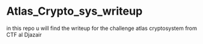 # Atlas_Crypto_sys_writeup
in this repo u will find the writeup for the challenge atlas cryptosystem from CTF al Djazair 
